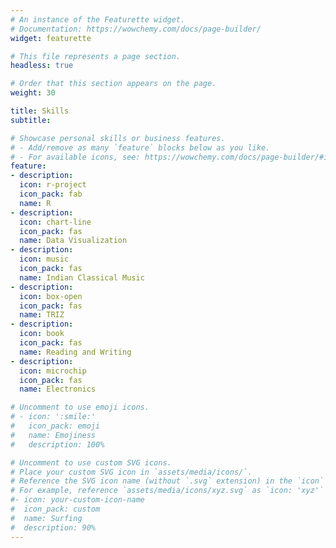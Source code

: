 ```yaml
---
# An instance of the Featurette widget.
# Documentation: https://wowchemy.com/docs/page-builder/
widget: featurette

# This file represents a page section.
headless: true

# Order that this section appears on the page.
weight: 30

title: Skills
subtitle:

# Showcase personal skills or business features.
# - Add/remove as many `feature` blocks below as you like.
# - For available icons, see: https://wowchemy.com/docs/page-builder/#icons
feature:
- description:
  icon: r-project
  icon_pack: fab
  name: R
- description: 
  icon: chart-line
  icon_pack: fas
  name: Data Visualization
- description: 
  icon: music
  icon_pack: fas
  name: Indian Classical Music
- description: 
  icon: box-open
  icon_pack: fas
  name: TRIZ
- description: 
  icon: book
  icon_pack: fas
  name: Reading and Writing
- description: 
  icon: microchip
  icon_pack: fas
  name: Electronics

# Uncomment to use emoji icons.
# - icon: ':smile:'
#   icon_pack: emoji
#   name: Emojiness
#   description: 100%

# Uncomment to use custom SVG icons.
# Place your custom SVG icon in `assets/media/icons/`.
# Reference the SVG icon name (without `.svg` extension) in the `icon` field.
# For example, reference `assets/media/icons/xyz.svg` as `icon: 'xyz'`
#- icon: your-custom-icon-name
#  icon_pack: custom
#  name: Surfing
#  description: 90%
---
```

